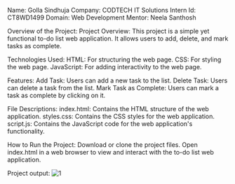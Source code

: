 Name: Golla Sindhuja
Company: CODTECH IT Solutions
Intern Id: CT8WD1499
Domain: Web Development
Mentor: Neela Santhosh


Overview of the Project:
Project Overview: This project is a simple yet functional to-do list web application. It allows users to add, delete, and mark tasks as complete.

Technologies Used: HTML: For structuring the web page. CSS: For styling the web page. JavaScript: For adding interactivity to the web page.

Features: Add Task: Users can add a new task to the list. Delete Task: Users can delete a task from the list. Mark Task as Complete: Users can mark a task as complete by clicking on it.

File Descriptions: index.html: Contains the HTML structure of the web application. styles.css: Contains the CSS styles for the web application. script.js: Contains the JavaScript code for the web application's functionality.

How to Run the Project: Download or clone the project files. Open index.html in a web browser to view and interact with the to-do list web application.

Project output:
![1](https://github.com/user-attachments/assets/931cdc25-b6f2-4ba4-9fd7-eb7666266d26)
